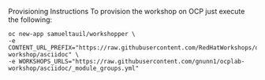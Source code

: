 Provisioning Instructions To provision the workshop on OCP just execute the following:

```
oc new-app samueltauil/workshopper \
-e CONTENT_URL_PREFIX="https://raw.githubusercontent.com/RedHatWorkshops/openshiftv3-workshop/asciidoc" \
-e WORKSHOPS_URLS="https://raw.githubusercontent.com/gnunn1/ocplab-workshop/asciidoc/_module_groups.yml"
```
